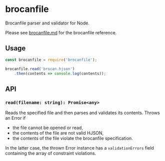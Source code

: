 # brocanfile

Brocanfile parser and validator for Node.

Please see [brocanfile.md](../../../docs/schemas/brocanfile.md) for the brocanfile reference.

## Usage

~~~~JavaScript
const brocanfile = require('brocanfile');

brocanfile.read('brocan.hjson')
    .then(contents => console.log(contents));
~~~~

## API

### `read(filename: string): Promise<any>`

Reads the specified file and then parses and validates its contents. Throws an Error if 

  * the file cannot be opened or read,
  * the contents of the file are not valid HJSON,
  * the contents of the file violate the brocanfile specification.

In the latter case, the thrown Error instance has a `validationErrors` field containing the array of constraint violations.
